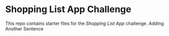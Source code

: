 # Shopping List App Challenge

This repo contains starter files for the *Shopping List App* challenge.
Adding Another Sentence
